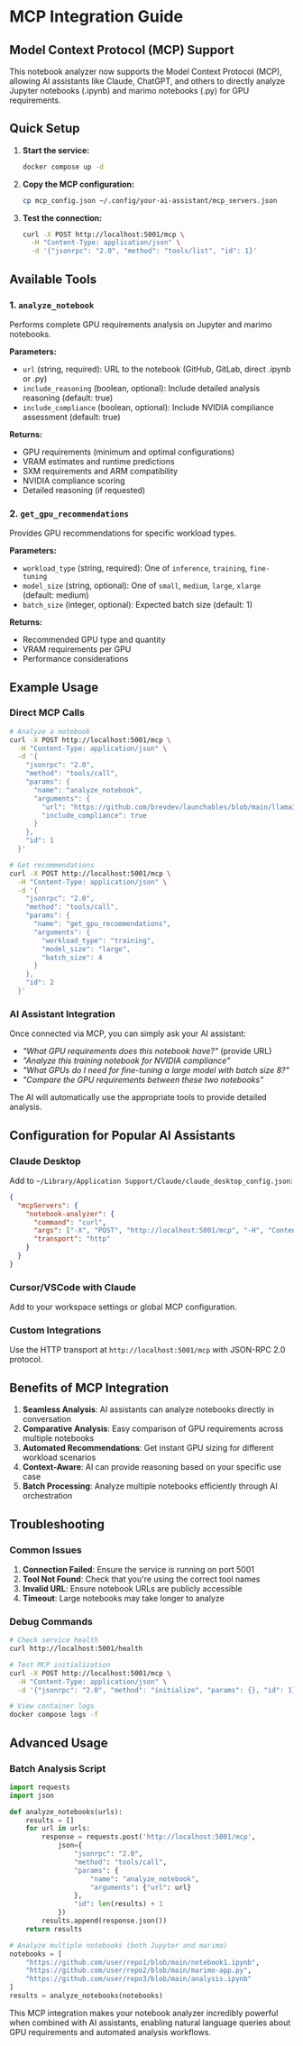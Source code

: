 # MCP Integration Guide

## Model Context Protocol (MCP) Support

This notebook analyzer now supports the Model Context Protocol (MCP), allowing AI assistants like Claude, ChatGPT, and others to directly analyze Jupyter notebooks (.ipynb) and marimo notebooks (.py) for GPU requirements.

## Quick Setup

1. **Start the service:**
   ```bash
   docker compose up -d
   ```

2. **Copy the MCP configuration:**
   ```bash
   cp mcp_config.json ~/.config/your-ai-assistant/mcp_servers.json
   ```

3. **Test the connection:**
   ```bash
   curl -X POST http://localhost:5001/mcp \
     -H "Content-Type: application/json" \
     -d '{"jsonrpc": "2.0", "method": "tools/list", "id": 1}'
   ```

## Available Tools

### 1. `analyze_notebook`
Performs complete GPU requirements analysis on Jupyter and marimo notebooks.

**Parameters:**
- `url` (string, required): URL to the notebook (GitHub, GitLab, direct .ipynb or .py)
- `include_reasoning` (boolean, optional): Include detailed analysis reasoning (default: true)
- `include_compliance` (boolean, optional): Include NVIDIA compliance assessment (default: true)

**Returns:**
- GPU requirements (minimum and optimal configurations)
- VRAM estimates and runtime predictions
- SXM requirements and ARM compatibility
- NVIDIA compliance scoring
- Detailed reasoning (if requested)

### 2. `get_gpu_recommendations`
Provides GPU recommendations for specific workload types.

**Parameters:**
- `workload_type` (string, required): One of `inference`, `training`, `fine-tuning`
- `model_size` (string, optional): One of `small`, `medium`, `large`, `xlarge` (default: medium)
- `batch_size` (integer, optional): Expected batch size (default: 1)

**Returns:**
- Recommended GPU type and quantity
- VRAM requirements per GPU
- Performance considerations

## Example Usage

### Direct MCP Calls

```bash
# Analyze a notebook
curl -X POST http://localhost:5001/mcp \
  -H "Content-Type: application/json" \
  -d '{
    "jsonrpc": "2.0",
    "method": "tools/call",
    "params": {
      "name": "analyze_notebook",
      "arguments": {
        "url": "https://github.com/brevdev/launchables/blob/main/llama3_finetune_inference.ipynb",
        "include_compliance": true
      }
    },
    "id": 1
  }'

# Get recommendations
curl -X POST http://localhost:5001/mcp \
  -H "Content-Type: application/json" \
  -d '{
    "jsonrpc": "2.0", 
    "method": "tools/call",
    "params": {
      "name": "get_gpu_recommendations",
      "arguments": {
        "workload_type": "training",
        "model_size": "large",
        "batch_size": 4
      }
    },
    "id": 2
  }'
```

### AI Assistant Integration

Once connected via MCP, you can simply ask your AI assistant:

- *"What GPU requirements does this notebook have?"* (provide URL)
- *"Analyze this training notebook for NVIDIA compliance"*
- *"What GPUs do I need for fine-tuning a large model with batch size 8?"*
- *"Compare the GPU requirements between these two notebooks"*

The AI will automatically use the appropriate tools to provide detailed analysis.

## Configuration for Popular AI Assistants

### Claude Desktop
Add to `~/Library/Application Support/Claude/claude_desktop_config.json`:
```json
{
  "mcpServers": {
    "notebook-analyzer": {
      "command": "curl",
      "args": ["-X", "POST", "http://localhost:5001/mcp", "-H", "Content-Type: application/json"],
      "transport": "http"
    }
  }
}
```

### Cursor/VSCode with Claude
Add to your workspace settings or global MCP configuration.

### Custom Integrations
Use the HTTP transport at `http://localhost:5001/mcp` with JSON-RPC 2.0 protocol.

## Benefits of MCP Integration

1. **Seamless Analysis**: AI assistants can analyze notebooks directly in conversation
2. **Comparative Analysis**: Easy comparison of GPU requirements across multiple notebooks  
3. **Automated Recommendations**: Get instant GPU sizing for different workload scenarios
4. **Context-Aware**: AI can provide reasoning based on your specific use case
5. **Batch Processing**: Analyze multiple notebooks efficiently through AI orchestration

## Troubleshooting

### Common Issues

1. **Connection Failed**: Ensure the service is running on port 5001
2. **Tool Not Found**: Check that you're using the correct tool names
3. **Invalid URL**: Ensure notebook URLs are publicly accessible
4. **Timeout**: Large notebooks may take longer to analyze

### Debug Commands

```bash
# Check service health
curl http://localhost:5001/health

# Test MCP initialization  
curl -X POST http://localhost:5001/mcp \
  -H "Content-Type: application/json" \
  -d '{"jsonrpc": "2.0", "method": "initialize", "params": {}, "id": 1}'

# View container logs
docker compose logs -f
```

## Advanced Usage

### Batch Analysis Script
```python
import requests
import json

def analyze_notebooks(urls):
    results = []
    for url in urls:
        response = requests.post('http://localhost:5001/mcp', 
            json={
                "jsonrpc": "2.0",
                "method": "tools/call",
                "params": {
                    "name": "analyze_notebook", 
                    "arguments": {"url": url}
                },
                "id": len(results) + 1
            })
        results.append(response.json())
    return results

# Analyze multiple notebooks (both Jupyter and marimo)
notebooks = [
    "https://github.com/user/repo1/blob/main/notebook1.ipynb",
    "https://github.com/user/repo2/blob/main/marimo-app.py",
    "https://github.com/user/repo3/blob/main/analysis.ipynb"
]
results = analyze_notebooks(notebooks)
```

This MCP integration makes your notebook analyzer incredibly powerful when combined with AI assistants, enabling natural language queries about GPU requirements and automated analysis workflows. 